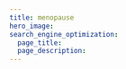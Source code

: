 ```yaml
---
title: menopause
hero_image: 
search_engine_optimization:
  page_title:
  page_description:
---
```

